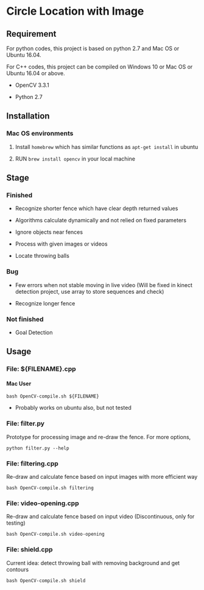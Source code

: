 # Circle Location with Image

## Requirement

For python codes, this project is based on python 2.7 and Mac OS or Ubuntu 16.04.

For C++ codes, this project can be compiled on Windows 10 or Mac OS or Ubuntu 16.04 or above.

* OpenCV 3.3.1

* Python 2.7

## Installation

### Mac OS environments

1. Install `homebrew` which has similar functions as `apt-get install` in ubuntu

2. RUN `brew install opencv` in your local machine

## Stage

### Finished

* Recognize shorter fence which have clear depth returned values

* Algorithms calculate dynamically and not relied on fixed parameters

* Ignore objects near fences

* Process with given images or videos

* Locate throwing balls

### Bug

* Few errors when not stable moving in live video (Will be fixed in kinect detection project, use array to store sequences and check)

* Recognize longer fence

### Not finished

* Goal Detection

## Usage

### File: ${FILENAME}.cpp

#### Mac User

```
bash OpenCV-compile.sh ${FILENAME}
```

* Probably works on ubuntu also, but not tested

### File: filter.py

Prototype for processing image and re-draw the fence. For more options,
```
python filter.py --help
```

### File: filtering.cpp

Re-draw and calculate fence based on input images with more efficient way
```
bash OpenCV-compile.sh filtering
```

### File: video-opening.cpp

Re-draw and calculate fence based on input video (Discontinuous, only for testing)
```
bash OpenCV-compile.sh video-opening
```

### File: shield.cpp

Current idea: detect throwing ball with removing background and get contours
```
bash OpenCV-compile.sh shield
```